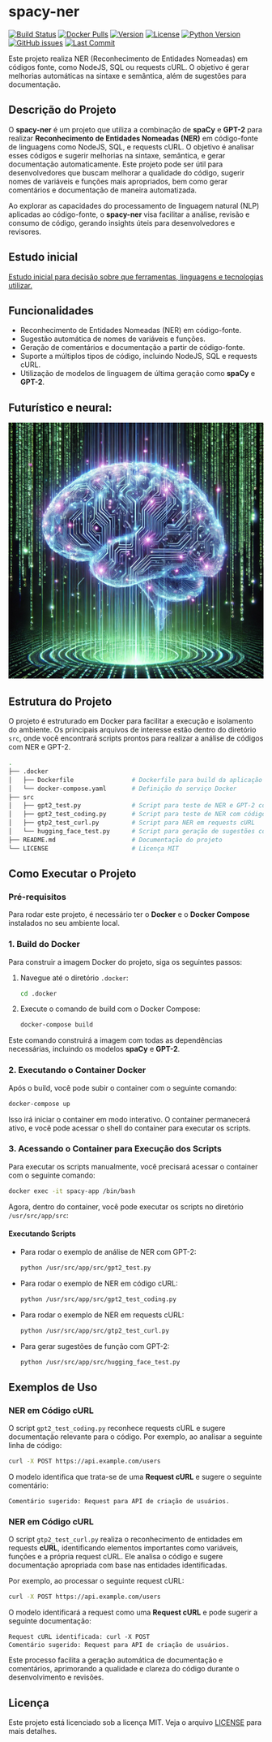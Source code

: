 # spacy-ner

[![Build Status](https://img.shields.io/github/actions/workflow/status/SEU-USUARIO/spacy-ner/build.yml?branch=main)](https://github.com/SEU-USUARIO/spacy-ner/actions)
[![Docker Pulls](https://img.shields.io/docker/pulls/SEU_USUARIO/spacy-ner)](https://hub.docker.com/r/SEU_USUARIO/spacy-ner)
[![Version](https://img.shields.io/github/v/release/SEU-USUARIO/spacy-ner)](https://github.com/SEU-USUARIO/spacy-ner/releases)
[![License](https://img.shields.io/github/license/SEU-USUARIO/spacy-ner)](https://github.com/SEU-USUARIO/spacy-ner/blob/main/LICENSE)
[![Python Version](https://img.shields.io/pypi/pyversions/spacy)](https://pypi.org/project/spacy/)
[![GitHub issues](https://img.shields.io/github/issues/SEU-USUARIO/spacy-ner)](https://github.com/SEU-USUARIO/spacy-ner/issues)
[![Last Commit](https://img.shields.io/github/last-commit/SEU-USUARIO/spacy-ner)](https://github.com/SEU-USUARIO/spacy-ner/commits/main)

Este projeto realiza NER (Reconhecimento de Entidades Nomeadas) em códigos fonte, como NodeJS, SQL ou requests cURL. O objetivo é gerar melhorias automáticas na sintaxe e semântica, além de sugestões para documentação.

## Descrição do Projeto

O **spacy-ner** é um projeto que utiliza a combinação de **spaCy** e **GPT-2** para realizar **Reconhecimento de Entidades Nomeadas (NER)** em código-fonte de linguagens como NodeJS, SQL, e requests cURL. O objetivo é analisar esses códigos e sugerir melhorias na sintaxe, semântica, e gerar documentação automaticamente. Este projeto pode ser útil para desenvolvedores que buscam melhorar a qualidade do código, sugerir nomes de variáveis e funções mais apropriados, bem como gerar comentários e documentação de maneira automatizada.

Ao explorar as capacidades do processamento de linguagem natural (NLP) aplicadas ao código-fonte, o **spacy-ner** visa facilitar a análise, revisão e consumo de código, gerando insights úteis para desenvolvedores e revisores.

## Estudo inicial

[Estudo inicial para decisão sobre que ferramentas, linguagens e tecnologias utilizar.](https://gist.github.com/Malnati/3b409efd45b24314a94d6363b41650fe)

## Funcionalidades

- Reconhecimento de Entidades Nomeadas (NER) em código-fonte.
- Sugestão automática de nomes de variáveis e funções.
- Geração de comentários e documentação a partir de código-fonte.
- Suporte a múltiplos tipos de código, incluindo NodeJS, SQL e requests cURL.
- Utilização de modelos de linguagem de última geração como **spaCy** e **GPT-2**.

## Futurístico e neural:

![Brain Neural Code](assets/brain.png)

## Estrutura do Projeto

O projeto é estruturado em Docker para facilitar a execução e isolamento do ambiente. Os principais arquivos de interesse estão dentro do diretório `src`, onde você encontrará scripts prontos para realizar a análise de códigos com NER e GPT-2.

```bash
.
├── .docker
│   ├── Dockerfile                # Dockerfile para build da aplicação
│   └── docker-compose.yaml       # Definição do serviço Docker
├── src
│   ├── gpt2_test.py              # Script para teste de NER e GPT-2 com texto
│   ├── gpt2_test_coding.py       # Script para teste de NER com código-fonte
│   ├── gtp2_test_curl.py         # Script para NER em requests cURL
│   └── hugging_face_test.py      # Script para geração de sugestões com GPT-2
├── README.md                     # Documentação do projeto
└── LICENSE                       # Licença MIT
```

## Como Executar o Projeto

### Pré-requisitos

Para rodar este projeto, é necessário ter o **Docker** e o **Docker Compose** instalados no seu ambiente local.

### 1. Build do Docker

Para construir a imagem Docker do projeto, siga os seguintes passos:

1. Navegue até o diretório `.docker`:
    ```bash
    cd .docker
    ```

2. Execute o comando de build com o Docker Compose:
    ```bash
    docker-compose build
    ```

Este comando construirá a imagem com todas as dependências necessárias, incluindo os modelos **spaCy** e **GPT-2**.

### 2. Executando o Container Docker

Após o build, você pode subir o container com o seguinte comando:

```bash
docker-compose up
```

Isso irá iniciar o container em modo interativo. O container permanecerá ativo, e você pode acessar o shell do container para executar os scripts.

### 3. Acessando o Container para Execução dos Scripts

Para executar os scripts manualmente, você precisará acessar o container com o seguinte comando:

```bash
docker exec -it spacy-app /bin/bash
```

Agora, dentro do container, você pode executar os scripts no diretório `/usr/src/app/src`:

#### Executando Scripts

- Para rodar o exemplo de análise de NER com GPT-2:
    ```bash
    python /usr/src/app/src/gpt2_test.py
    ```

- Para rodar o exemplo de NER em código cURL:
    ```bash
    python /usr/src/app/src/gpt2_test_coding.py
    ```

- Para rodar o exemplo de NER em requests cURL:
    ```bash
    python /usr/src/app/src/gtp2_test_curl.py
    ```

- Para gerar sugestões de função com GPT-2:
    ```bash
    python /usr/src/app/src/hugging_face_test.py
    ```

## Exemplos de Uso

### NER em Código cURL

O script `gpt2_test_coding.py` reconhece requests cURL e sugere documentação relevante para o código. Por exemplo, ao analisar a seguinte linha de código:

```bash
curl -X POST https://api.example.com/users
```

O modelo identifica que trata-se de uma **Request cURL** e sugere o seguinte comentário:

```
Comentário sugerido: Request para API de criação de usuários.
```

### NER em Código cURL

O script `gtp2_test_curl.py` realiza o reconhecimento de entidades em requests **cURL**, identificando elementos importantes como variáveis, funções e a própria request cURL. Ele analisa o código e sugere documentação apropriada com base nas entidades identificadas.

Por exemplo, ao processar o seguinte request cURL:

```bash
curl -X POST https://api.example.com/users
```

O modelo identificará a request como uma **Request cURL** e pode sugerir a seguinte documentação:

```
Request cURL identificada: curl -X POST
Comentário sugerido: Request para API de criação de usuários.
```

Este processo facilita a geração automática de documentação e comentários, aprimorando a qualidade e clareza do código durante o desenvolvimento e revisões.

## Licença

Este projeto está licenciado sob a licença MIT. Veja o arquivo [LICENSE](LICENSE) para mais detalhes.
